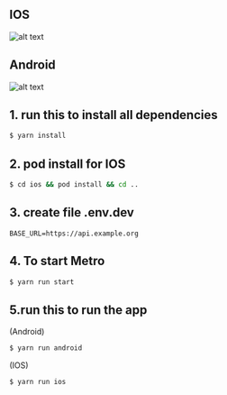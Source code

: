 
## IOS
![alt text](https://i.postimg.cc/XNRvkWFd/Simulator-Screen-Shot-i-Phone-14-2023-03-30-at-09-29-07.png)
## Android
![alt text](https://i.postimg.cc/mrCjhBQj/Screenshot-1680143716.png)
## 1. run this to install all dependencies 
```sh
$ yarn install 
```
## 2. pod install for IOS
```sh
$ cd ios && pod install && cd ..
```
## 3. create file .env.dev 
```dosini
BASE_URL=https://api.example.org
```
 ## 4. To start Metro
 ```sh
$ yarn run start
```
## 5.run this to run the app
(Android)
 ```sh
$ yarn run android
```
(IOS)
 ```sh
$ yarn run ios
```

